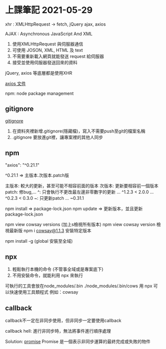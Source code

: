 # 上課筆記 2021-05-29

xhr : XMLHttpRequest -> fetch, jQuery ajax, axios


AJAX : Asynchronous JavaScript And XML
1. 使用XMLHttpRequest 與伺服器通信
2. 可使用 JOSON, XML, HTML 及 text
3. 不需要重新載入網頁就能發送 request 給伺服器
4. 接受並使用伺服器發送回來的資料

jQuery, axios 等底層都是使用XHR

[axios 文件](https://www.npmjs.com/package/axios)

npm: node package management

## gitignore
[gitignore](https://www.toptal.com/developers/gitignore)

1. 在資料夾裡新增.gitignore(隱藏檔)，寫入不需要push至git的檔案名稱
2. .gitignore 要放進git裡，讓專案裡的其他人同步

## npm
"axios": "^0.21.1"

^0.21.1 => 主版本.次版本.patch版

主版本: 較大的更新，甚至可能不相容前面的版本
次版本: 更新要相容前一個版本
patch: 修bug,...
^: 只會執行不更改最左邊非零數字的更新
... ^1.2.3 < 2.0.0
... ^0.2.3 < 0.3.0
~: 只更新patch
... ~0.31.1


npm install => package-lock.json
npm update => 更新版本，並且更新 package-lock.json

npm view cowsay versions (加上s檢視所有版本)
npm view cowsay version 檢視最新版
npm i cowsay@1.1.3 安裝特定版本

npm install -g (global 安裝至全域)

## npx

1. 輕鬆執行本機的命令 (不管事全域或是專案底下)
2. 不用安裝命令，就能利用 npx 來執行

可執行的工具會放在node_modules/.bin
./node_modules/.bin/cows
用 npx 可以快速使用工具類程式
例如：cowsay

## callback

callback不一定在非同步使用，但非同步一定要使用callback

callback hell: 進行非同步時，無法將事件進行順序處理 

Solution: [promise](https://developer.mozilla.org/zh-TW/docs/Web/JavaScript/Reference/Global_Objects/Promise) 
Promise 是一個表示非同步運算的最終完成或失敗的物件